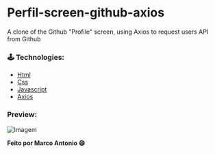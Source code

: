 # Perfil-screen-github-axios

A clone of the Github "Profile" screen, using Axios to request users API from Github

### 🕹 Technologies:

- [Html](https://developer.mozilla.org/pt-BR/docs/Web/HTML)
- [Css](https://developer.mozilla.org/pt-BR/docs/Web/CSS)
- [Javascript](https://developer.mozilla.org/pt-BR/docs/Web/JavaScript)
- [Axios](https://github.com/axios/axios)

### Preview:
![Imagem](https://github.com/marcoantonioap/perfil-screen-github-axios/blob/master/assets/to/Capturar.png)

**Feito por Marco Antonio 😄**

